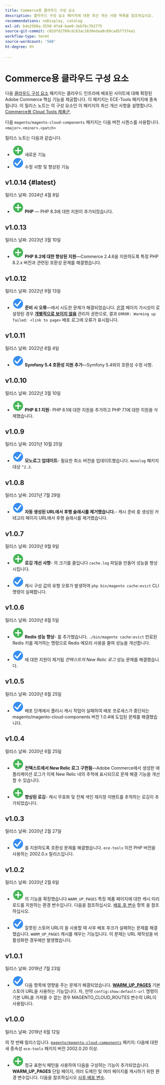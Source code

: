 ```yaml
---
title: Commerce용 클라우드 구성 요소
description: 클라우드 구성 요소 패키지에 대한 최신 개선 사항 목록을 참조하십시오.
recommendations: noDisplay, catalog
exl-id: b4e2508a-3558-4fa8-bae0-3eb76c7b2775
source-git-commit: c02dfd2709cdc63ac1630edaa8c89cad5f737ea1
workflow-type: tm+mt
source-wordcount: '560'
ht-degree: 0%

---
```


# Commerce용 클라우드 구성 요소

다음 [클라우드 구성 요소](https://github.com/magento/magento-cloud-components) 패키지는 클라우드 인프라에 배포된 사이트에 대해 확장된 Adobe Commerce 핵심 기능을 제공합니다. 이 패키지는 ECE-Tools 패키지에 종속됩니다. 이 릴리스 노트는 의 구성 요소인 이 패키지의 최신 개선 사항을 설명합니다. [Commerce용 Cloud Tools 제품군](cloud-tools-suite.md).

다음 `magento/magento-cloud-components` 패키지는 다음 버전 시퀀스를 사용합니다. `<major>.<minor>.<patch>`

릴리스 노트는 다음과 같습니다.

- ![새 아이콘](../../assets/new.svg) 새로운 기능
- ![고정 아이콘](../../assets/fix.svg) 수정 사항 및 향상된 기능

<!--Add release notes below-->

## v1.0.14 {#latest}

릴리스 날짜: 2024년 4월 8일

- ![새 아이콘](../../assets/new.svg) **PHP** — PHP 8.3에 대한 지원이 추가되었습니다.

## v1.0.13

릴리스 날짜: 2023년 3월 10일

- ![새 아이콘](../../assets/new.svg) **PHP 8.2에 대한 향상된 지원**—Commerce 2.4.6을 지원하도록 특정 PHP 8.2.x 버전과 관련된 호환성 문제를 해결했습니다.

## v1.0.12

릴리스 날짜: 2022년 9월 13일

- ![고정 아이콘](../../assets/fix.svg) **준비 시 오류**—에서 시도한 문제가 해결되었습니다. [온열](../environment/variables-post-deploy.md#warm_up_pages) 페이지 가시성이 로 설정된 경우 [**개별적으로 보이지 않음**](https://docs.magento.com/user-guide/system/data-attributes-product.html#simple-product-csv-file-structure) 관리자 권한으로, 결과 `ERROR: Warming up failed: <link to page>` 배포 로그에 오류가 표시됩니다.<!-- MCLOUD-9134 -->

## v1.0.11

릴리스 날짜: 2022년 8월 4일

- ![고정 아이콘](../../assets/fix.svg) **Symfony 5.4 호환성 지원 추가**—Symfony 5.4와의 호환성 수정 사항.<!-- AC-3550 -->

## v1.0.10

릴리스 날짜: 2022년 3월 10일

- ![새 아이콘](../../assets/new.svg) **PHP 8.1 지원**- PHP 8.1에 대한 지원을 추가하고 PHP 7.1에 대한 지원을 삭제했습니다.

## v1.0.9

릴리스 날짜: 2021년 10월 25일

- ![고정 아이콘](../../assets/fix.svg) **모노로그 업데이트**- 필요한 최소 버전을 업데이트했습니다. `monolog` 패키지 대상 `^2.3`.<!-- ACMP-1263 -->

## v1.0.8

릴리스 날짜: 2021년 7월 29일

- ![고정 아이콘](../../assets/fix.svg) **자동 생성된 URL에서 후행 슬래시를 제거했습니다.**- 캐시 준비 중 생성된 카테고리 페이지 URL에서 후행 슬래시를 제거했습니다.<!--MCLOUD-7192-->

## v1.0.7

릴리스 날짜: 2020년 9월 9일

- ![새 아이콘](../../assets/new.svg) **로깅 개선 사항**- 의 크기를 줄입니다 `cache.log` 파일을 만들어 성능을 향상시킵니다.<!--MCLOUD-6859-->

- ![고정 아이콘](../../assets/fix.svg) 캐시 구성 값의 유형 오류가 발생하여 `php bin/magento cache:evict` CLI 명령이 실패합니다.

## v1.0.6

릴리스 날짜: 2020년 8월 5일

- ![새 아이콘](../../assets/new.svg) **Redis 성능 향상**- 를 추가했습니다. `./bin/magento cache:evict` 만료된 Redis 키를 제거하는 명령으로 Redis 메모리 사용을 줄여 성능을 개선합니다.<!--MCLOUD-6023-->

- ![고정 아이콘](../../assets/fix.svg) 에 대한 지원이 제거됨 *컨텍스트의 New Relic 로그* 성능 문제를 해결했습니다.<!--MCLOUD-6422-->

## v1.0.5

릴리스 날짜: 2020년 6월 25일

- ![고정 아이콘](../../assets/fix.svg) 배포 단계에서 플러시 캐시 작업이 실패하여 배포 프로세스가 중단되는 magento/magento-cloud-components 버전 1.0.4에 도입된 문제를 해결했습니다.

## v1.0.4

릴리스 날짜: 2020년 6월 25일

- ![새 아이콘](../../assets/new.svg) **컨텍스트에서 New Relic 로그 구현됨**—Adobe Commerce에서 생성한 애플리케이션 로그가 이제 New Relic 내의 추적에 표시되므로 문제 해결 기능을 개선할 수 있습니다.<!--MCLOUD-6029-->

- ![새 아이콘](../../assets/new.svg) **향상된 로깅**- 캐시 무효화 및 전체 색인 재지정 이벤트를 추적하는 로깅이 추가되었습니다.<!--MCLOUD-6157-->

## v1.0.3

릴리스 날짜: 2020년 2월 27일

- ![고정 아이콘](../../assets/fix.svg) 를 지원하도록 호환성 문제를 해결했습니다. `ece-tools` 이전 PHP 버전을 사용하는 2002.0.x 릴리스입니다.

## v1.0.2

릴리스 날짜: 2020년 2월 6일

- ![새 아이콘](../../assets/new.svg) 의 기능을 확장했습니다 `WARM_UP_PAGES` 특정 제품 페이지에 대한 캐시 미리 로드를 지원하는 환경 변수입니다. 다음을 참조하십시오. [배포 후 변수](../environment/variables-post-deploy.md#warm_up_pages) 항목 을 참조하십시오.<!--MAGECLOUD-4444-->

- ![고정 아이콘](../../assets/fix.svg) 잘못된 스토어 URL이 을 사용할 때 사후 배포 후크가 실패하는 문제를 해결했습니다. `WARM_UP_PAGES` 캐시를 채우는 기능입니다. 이 문제는 URL 재작성을 비활성화한 경우에만 발생했습니다.<!-- MAGECLOUD-4094 -->

## v1.0.1

릴리스 날짜: 2019년 7월 23일

- ![고정 아이콘](../../assets/fix.svg) 다음 항목에 영향을 주는 문제가 해결되었습니다. [**WARM_UP_PAGES**](../environment/variables-post-deploy.md#warm_up_pages) 기본 스토어 URL을 사용하는 기능입니다. 자, 만약 `config:show:default-url` 명령이 기본 URL을 가져올 수 없는 경우 MAGENTO_CLOUD_ROUTES 변수의 URL이 사용됩니다.<!-- MAGECLOUD-3866 -->

## v1.0.0

릴리스 날짜: 2019년 6월 12일

의 첫 번째 릴리스입니다. [`magento/magento-cloud-components`](https://github.com/magento/magento-cloud-components) 패키지: 다음에 대한 새 종속성 `ece-tools` 패키지 버전 2002.0.20 이상.

- ![새 아이콘](../../assets/new.svg) 정규 표현식 패턴을 사용하여 다음을 구성하는 기능이 추가되었습니다. **WARM_UP_PAGES** 단일 페이지, 여러 도메인 및 여러 페이지를 캐시하기 위한 환경 변수입니다. 다음을 참조하십시오 [사후 배포 변수](../environment/variables-post-deploy.md#warm_up_pages).<!--MAGECLOUD-3258-->
